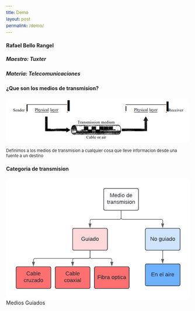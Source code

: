 ```yaml
---
title: Demo
layout: post
permalink: /demo/
---
```


<section>
<style>
		.reveal .slide-background-content{
			background-image: linear-gradient(45deg, black, transparent);
		}
		*{
			font-family:Inter !important;
		}

</style>
</section>

<section>
        <h4></h4>
        <h4>Rafael Bello Rangel</h4>
        <h5>Maestro: Tuxter</h5>
        <h5>Materia: Telecomunicaciones</h5>
</section>

<section>
<h4>¿Que son los medios de transmision?</h4>

<img src="./imagenes/fisica.JPG"  style="border-radius: 8px;">
<p style="font-size: 80%;">Definimos a los medios de transmision a cualquier cosa que lleve informacion desde una fuente a un destino</p>
    
</section>

<section>
<h4>Categoria de transmision</h4>
<img src="./imagenes/Diagrama 1.1.png" style="border-radius: 8px;">
</section>

<section>
Medios Guiados
</section>

<section>
</section>

<section>
</section>

<section>
</section>

<section>
</section>

<section>
</section>

<section>
</section>

<section>
</section>

<section>
</section>

<section>
</section>

<section>
</section>

<section>
</section>

<section>
</section>

<section>
</section>

<section>
</section>


<section>
</section>

<section>
</section>
